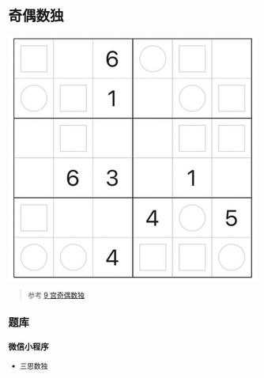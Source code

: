 # 奇偶数独

![题](../../../../images/sudoku/6宫/奇偶数独.png)

> 参考 [9 宫奇偶数独](../../../9宫/额外区域类/绝对区域/额外宫类/同位数独.md)
>
## 题库

### 微信小程序

- 三思数独
